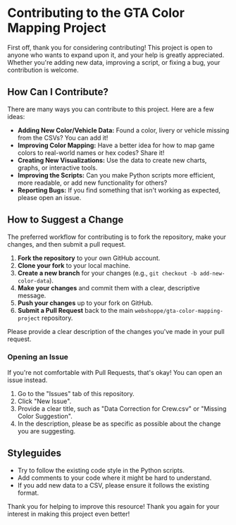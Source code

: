 # Contributing to the GTA Color Mapping Project

First off, thank you for considering contributing! This project is open to anyone who wants to expand upon it, and your help is greatly appreciated. Whether you're adding new data, improving a script, or fixing a bug, your contribution is welcome.

## How Can I Contribute?

There are many ways you can contribute to this project. Here are a few ideas:

- **Adding New Color/Vehicle Data:** Found a color, livery or vehicle missing from the CSVs? You can add it!
- **Improving Color Mapping:** Have a better idea for how to map game colors to real-world names or hex codes? Share it!
- **Creating New Visualizations:** Use the data to create new charts, graphs, or interactive tools.
- **Improving the Scripts:** Can you make Python scripts more efficient, more readable, or add new functionality for others?
- **Reporting Bugs:** If you find something that isn't working as expected, please open an issue.

## How to Suggest a Change

The preferred workflow for contributing is to fork the repository, make your changes, and then submit a pull request.

1.  **Fork the repository** to your own GitHub account.
2.  **Clone your fork** to your local machine.
3.  **Create a new branch** for your changes (e.g., `git checkout -b add-new-color-data`).
4.  **Make your changes** and commit them with a clear, descriptive message.
5.  **Push your changes** up to your fork on GitHub.
6.  **Submit a Pull Request** back to the main `webshoppe/gta-color-mapping-project` repository.

Please provide a clear description of the changes you've made in your pull request.

### Opening an Issue

If you're not comfortable with Pull Requests, that's okay! You can open an issue instead.
1.  Go to the "Issues" tab of this repository.
2.  Click "New Issue".
3.  Provide a clear title, such as "Data Correction for Crew.csv" or "Missing Color Suggestion".
4.  In the description, please be as specific as possible about the change you are suggesting.

## Styleguides

- Try to follow the existing code style in the Python scripts.
- Add comments to your code where it might be hard to understand.
- If you add new data to a CSV, please ensure it follows the existing format.

Thank you for helping to improve this resource!
Thank you again for your interest in making this project even better!
